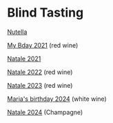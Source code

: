 # Blind Tasting

[Nutella](./nutella%20blind%20tests)

[My Bday 2021](./wine_birthday) (red wine)

[Natale 2021](./wine_xmas/Analysis.md)

[Natale 2022](./wine_xmas2022/Analysis.md) (red wine)

[Natale 2023](./wine_xmas2023/Analysis.md) (red wine)

[Maria's birthday 2024](./maria_bday2024/Analysis.md) (white wine)

[Natale 2024](./wine_xmas2024/results.md) (Champagne)